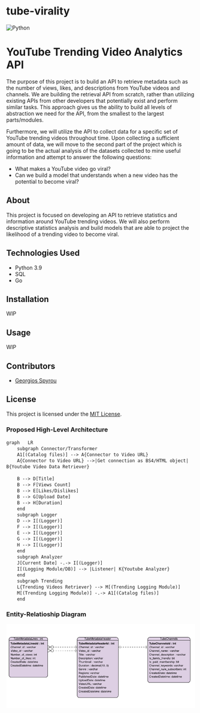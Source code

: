 # tube-virality
![Python](https://img.shields.io/badge/-Python-000?&logo=Python)

# YouTube Trending Video Analytics API

The purpose of this project is to build an API to retrieve metadata such as the number of views, likes, and descriptions from YouTube videos and channels. We are building the retrieval API from scratch, rather than utilizing existing APIs from other developers that potentially exist and perform similar tasks. This approach gives us the ability to build all levels of abstraction we need for the API, from the smallest to the largest parts/modules.

Furthermore, we will utilize the API to collect data for a specific set of YouTube trending videos throughout time. Upon collecting a sufficient amount of data, we will move to the second part of the project which is going to be the actual analysis of the datasets collected to mine useful information and attempt to answer the following questions:

- What makes a YouTube video go viral?
- Can we build a model that understands when a new video has the potential to become viral?

## About

This project is focused on developing an API to retrieve statistics and information around YouTube trending videos. We will also perform descriptive statistics analysis and build models that are able to project the likelihood of a trending video to become viral. 

## Technologies Used

- Python 3.9
- SQL
- Go

## Installation

WIP

## Usage

WIP

## Contributors

- [Georgios Spyrou](https://github.com/gpsyrou)

## License

This project is licensed under the [MIT License](LICENSE).


### Proposed High-Level Architecture

```mermaid
graph   LR
    subgraph Connector/Transformer
    A1[(Catalog files)] --> A{Connector to Video URL}
    A{Connector to Video URL} -->|Get connection as BS4/HTML object| B{Youtube Video Data Retriever}
    
    B --> D[Title]
    B --> F[Views Count]
    B --> E[Likes/Dislikes]
    B --> G[Upload Date]
    B --> H[Duration]
    end
    subgraph Logger
    D --> I[(Logger)]
    F --> I[(Logger)]
    E --> I[(Logger)]
    G --> I[(Logger)]  
    H --> I[(Logger)]  
    end
    subgraph Analyzer
    J[Current Date] -.-> I[(Logger)]
    I[(Logging Module/DB)] --> |Listener| K{Youtube Analyzer}
    end
    subgraph Trending
    L{Trending Videos Retriever} --> M[(Trending Logging Module)]
    M[(Trending Logging Module)] -.-> A1[(Catalog files)] 
    end
```

### Entity-Relatioship Diagram

<p align="center">
  <img src="/img/ERD_youtube.png" width="720" title="hover text">
</p>
